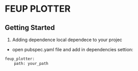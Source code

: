 # FEUP PLOTTER
## Getting Started


1. Adding dependence local dependece to your projec
- open pubspec.yaml file and add in dependencies settion:

```bash
feup_plotter:
    path: your_path
```

